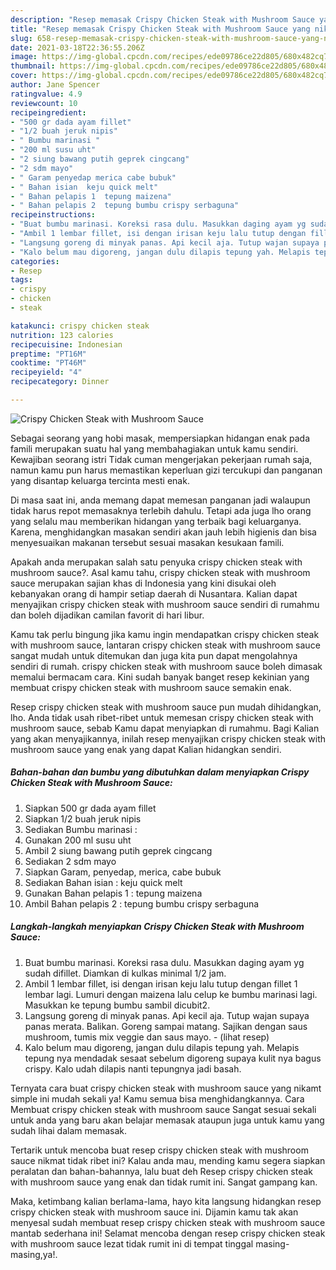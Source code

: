 ```yaml
---
description: "Resep memasak Crispy Chicken Steak with Mushroom Sauce yang nikmat dan Mudah Dibuat"
title: "Resep memasak Crispy Chicken Steak with Mushroom Sauce yang nikmat dan Mudah Dibuat"
slug: 658-resep-memasak-crispy-chicken-steak-with-mushroom-sauce-yang-nikmat-dan-mudah-dibuat
date: 2021-03-18T22:36:55.206Z
image: https://img-global.cpcdn.com/recipes/ede09786ce22d805/680x482cq70/crispy-chicken-steak-with-mushroom-sauce-foto-resep-utama.jpg
thumbnail: https://img-global.cpcdn.com/recipes/ede09786ce22d805/680x482cq70/crispy-chicken-steak-with-mushroom-sauce-foto-resep-utama.jpg
cover: https://img-global.cpcdn.com/recipes/ede09786ce22d805/680x482cq70/crispy-chicken-steak-with-mushroom-sauce-foto-resep-utama.jpg
author: Jane Spencer
ratingvalue: 4.9
reviewcount: 10
recipeingredient:
- "500 gr dada ayam fillet"
- "1/2 buah jeruk nipis"
- " Bumbu marinasi "
- "200 ml susu uht"
- "2 siung bawang putih geprek cingcang"
- "2 sdm mayo"
- " Garam penyedap merica cabe bubuk"
- " Bahan isian  keju quick melt"
- " Bahan pelapis 1  tepung maizena"
- " Bahan pelapis 2  tepung bumbu crispy serbaguna"
recipeinstructions:
- "Buat bumbu marinasi. Koreksi rasa dulu. Masukkan daging ayam yg sudah difillet. Diamkan di kulkas minimal 1/2 jam."
- "Ambil 1 lembar fillet, isi dengan irisan keju lalu tutup dengan fillet 1 lembar lagi. Lumuri dengan maizena lalu celup ke bumbu marinasi lagi. Masukkan ke tepung bumbu sambil dicubit2."
- "Langsung goreng di minyak panas. Api kecil aja. Tutup wajan supaya panas merata. Balikan. Goreng sampai matang. Sajikan dengan saus mushroom, tumis mix veggie dan saus mayo.           (lihat resep)"
- "Kalo belum mau digoreng, jangan dulu dilapis tepung yah. Melapis tepung nya mendadak sesaat sebelum digoreng supaya kulit nya bagus crispy. Kalo udah dilapis nanti tepungnya jadi basah."
categories:
- Resep
tags:
- crispy
- chicken
- steak

katakunci: crispy chicken steak 
nutrition: 123 calories
recipecuisine: Indonesian
preptime: "PT16M"
cooktime: "PT46M"
recipeyield: "4"
recipecategory: Dinner

---
```



![Crispy Chicken Steak with Mushroom Sauce](https://img-global.cpcdn.com/recipes/ede09786ce22d805/680x482cq70/crispy-chicken-steak-with-mushroom-sauce-foto-resep-utama.jpg)

Sebagai seorang yang hobi masak, mempersiapkan hidangan enak pada famili merupakan suatu hal yang membahagiakan untuk kamu sendiri. Kewajiban seorang istri Tidak cuman mengerjakan pekerjaan rumah saja, namun kamu pun harus memastikan keperluan gizi tercukupi dan panganan yang disantap keluarga tercinta mesti enak.

Di masa  saat ini, anda memang dapat memesan panganan jadi walaupun tidak harus repot memasaknya terlebih dahulu. Tetapi ada juga lho orang yang selalu mau memberikan hidangan yang terbaik bagi keluarganya. Karena, menghidangkan masakan sendiri akan jauh lebih higienis dan bisa menyesuaikan makanan tersebut sesuai masakan kesukaan famili. 



Apakah anda merupakan salah satu penyuka crispy chicken steak with mushroom sauce?. Asal kamu tahu, crispy chicken steak with mushroom sauce merupakan sajian khas di Indonesia yang kini disukai oleh kebanyakan orang di hampir setiap daerah di Nusantara. Kalian dapat menyajikan crispy chicken steak with mushroom sauce sendiri di rumahmu dan boleh dijadikan camilan favorit di hari libur.

Kamu tak perlu bingung jika kamu ingin mendapatkan crispy chicken steak with mushroom sauce, lantaran crispy chicken steak with mushroom sauce sangat mudah untuk ditemukan dan juga kita pun dapat mengolahnya sendiri di rumah. crispy chicken steak with mushroom sauce boleh dimasak memalui bermacam cara. Kini sudah banyak banget resep kekinian yang membuat crispy chicken steak with mushroom sauce semakin enak.

Resep crispy chicken steak with mushroom sauce pun mudah dihidangkan, lho. Anda tidak usah ribet-ribet untuk memesan crispy chicken steak with mushroom sauce, sebab Kamu dapat menyiapkan di rumahmu. Bagi Kalian yang akan menyajikannya, inilah resep menyajikan crispy chicken steak with mushroom sauce yang enak yang dapat Kalian hidangkan sendiri.

<!--inarticleads1-->

##### Bahan-bahan dan bumbu yang dibutuhkan dalam menyiapkan Crispy Chicken Steak with Mushroom Sauce:

1. Siapkan 500 gr dada ayam fillet
1. Siapkan 1/2 buah jeruk nipis
1. Sediakan  Bumbu marinasi :
1. Gunakan 200 ml susu uht
1. Ambil 2 siung bawang putih geprek cingcang
1. Sediakan 2 sdm mayo
1. Siapkan  Garam, penyedap, merica, cabe bubuk
1. Sediakan  Bahan isian : keju quick melt
1. Gunakan  Bahan pelapis 1 : tepung maizena
1. Ambil  Bahan pelapis 2 : tepung bumbu crispy serbaguna




<!--inarticleads2-->

##### Langkah-langkah menyiapkan Crispy Chicken Steak with Mushroom Sauce:

1. Buat bumbu marinasi. Koreksi rasa dulu. Masukkan daging ayam yg sudah difillet. Diamkan di kulkas minimal 1/2 jam.
1. Ambil 1 lembar fillet, isi dengan irisan keju lalu tutup dengan fillet 1 lembar lagi. Lumuri dengan maizena lalu celup ke bumbu marinasi lagi. Masukkan ke tepung bumbu sambil dicubit2.
1. Langsung goreng di minyak panas. Api kecil aja. Tutup wajan supaya panas merata. Balikan. Goreng sampai matang. Sajikan dengan saus mushroom, tumis mix veggie dan saus mayo. -           (lihat resep)
1. Kalo belum mau digoreng, jangan dulu dilapis tepung yah. Melapis tepung nya mendadak sesaat sebelum digoreng supaya kulit nya bagus crispy. Kalo udah dilapis nanti tepungnya jadi basah.




Ternyata cara buat crispy chicken steak with mushroom sauce yang nikamt simple ini mudah sekali ya! Kamu semua bisa menghidangkannya. Cara Membuat crispy chicken steak with mushroom sauce Sangat sesuai sekali untuk anda yang baru akan belajar memasak ataupun juga untuk kamu yang sudah lihai dalam memasak.

Tertarik untuk mencoba buat resep crispy chicken steak with mushroom sauce nikmat tidak ribet ini? Kalau anda mau, mending kamu segera siapkan peralatan dan bahan-bahannya, lalu buat deh Resep crispy chicken steak with mushroom sauce yang enak dan tidak rumit ini. Sangat gampang kan. 

Maka, ketimbang kalian berlama-lama, hayo kita langsung hidangkan resep crispy chicken steak with mushroom sauce ini. Dijamin kamu tak akan menyesal sudah membuat resep crispy chicken steak with mushroom sauce mantab sederhana ini! Selamat mencoba dengan resep crispy chicken steak with mushroom sauce lezat tidak rumit ini di tempat tinggal masing-masing,ya!.

